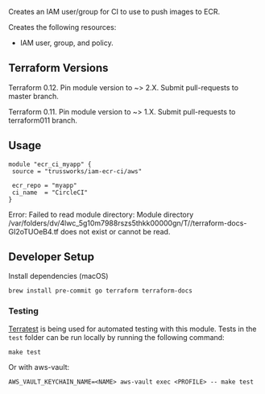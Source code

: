Creates an IAM user/group for CI to use to push images to ECR.

Creates the following resources:

* IAM user, group, and policy.

## Terraform Versions

Terraform 0.12. Pin module version to ~> 2.X. Submit pull-requests to master branch.

Terraform 0.11. Pin module version to ~> 1.X. Submit pull-requests to terraform011 branch.

## Usage

```hcl
module "ecr_ci_myapp" {
 source = "trussworks/iam-ecr-ci/aws"

 ecr_repo = "myapp"
 ci_name  = "CircleCI"
}
```

<!-- BEGINNING OF PRE-COMMIT-TERRAFORM DOCS HOOK -->
Error: Failed to read module directory: Module directory /var/folders/dv/4lwc_5g10m7988rszs5thkk00000gn/T//terraform-docs-GI2oTUOeB4.tf does not exist or cannot be read.
<!-- END OF PRE-COMMIT-TERRAFORM DOCS HOOK -->

## Developer Setup

Install dependencies (macOS)

```shell
brew install pre-commit go terraform terraform-docs
```

### Testing

[Terratest](https://github.com/gruntwork-io/terratest) is being used for
automated testing with this module. Tests in the `test` folder can be run
locally by running the following command:

```text
make test
```

Or with aws-vault:

```text
AWS_VAULT_KEYCHAIN_NAME=<NAME> aws-vault exec <PROFILE> -- make test
```
